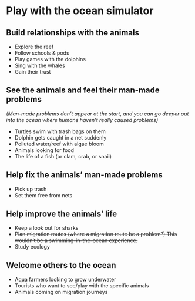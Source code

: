 # Play with the ocean simulator

## Build relationships with the animals

* Explore the reef
* Follow schools & pods
* Play games with the dolphins
* Sing with the whales
* Gain their trust

## See the animals and feel their man-made problems

*(Man-made problems don’t appear at the start, and you can go deeper out into the ocean where humans haven’t really caused problems)*

* Turtles swim with trash bags on them
* Dolphin gets caught in a net suddenly
* Polluted water/reef with algae bloom
* Animals looking for food
* The life of a fish (or clam, crab, or snail)

## Help fix the animals’ man-made problems

* Pick up trash
* Set them free from nets

## Help improve the animals’ life

* Keep a look out for sharks
* ~~Plan migration routes (where a migration route be a problem?) This wouldn’t be a swimming-in-the-ocean experience.~~
* Study ecology

## Welcome others to the ocean

* Aqua farmers looking to grow underwater
* Tourists who want to see/play with the specific animals
* Animals coming on migration journeys
